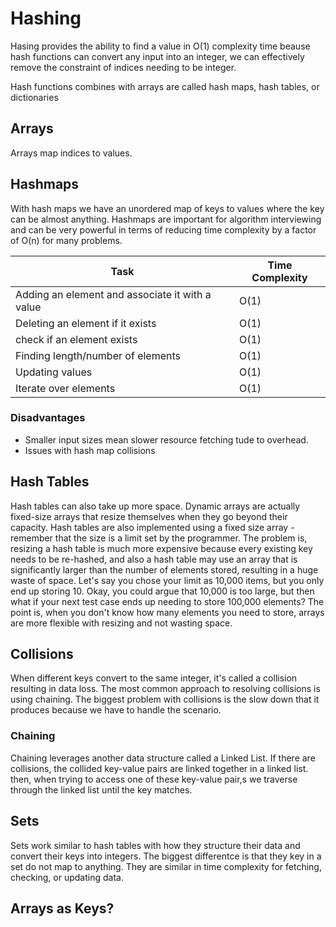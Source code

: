 # Hashing

Hasing provides the ability to find a value in O(1) complexity time beause hash functions can convert any input into an integer, we can effectively remove the constraint of indices needing to be integer.

Hash functions combines with arrays are called hash maps, hash tables, or dictionaries

## Arrays

Arrays map indices to values. 

## Hashmaps

With hash maps we have an unordered map of keys to values where the key can be almost anything. Hashmaps are important for algorithm interviewing and can be very powerful in terms of reducing time complexity by a factor of O(n) for many problems.

| Task | Time Complexity |
|------|-----------------|
| Adding an element and associate it with a value | O(1) |
| Deleting an element if it exists | O(1) |
| check if an element exists | O(1) |
| Finding length/number of elements | O(1) |
| Updating values | O(1) |
| Iterate over elements | O(1) |

### Disadvantages

- Smaller input sizes mean slower resource fetching tude to overhead. 
- Issues with hash map collisions

## Hash Tables

Hash tables can also take up more space. Dynamic arrays are actually fixed-size arrays that resize themselves when they go beyond their capacity. Hash tables are also implemented using a fixed size array - remember that the size is a limit set by the programmer. The problem is, resizing a hash table is much more expensive because every existing key needs to be re-hashed, and also a hash table may use an array that is significantly larger than the number of elements stored, resulting in a huge waste of space. Let's say you chose your limit as 10,000 items, but you only end up storing 10. Okay, you could argue that 10,000 is too large, but then what if your next test case ends up needing to store 100,000 elements? The point is, when you don't know how many elements you need to store, arrays are more flexible with resizing and not wasting space.

## Collisions

When different keys convert to the same integer, it's called a collision resulting in data loss. The most common approach to resolving collisions is using chaining. The biggest problem with collisions is the slow down that it produces because we have to handle the scenario.

### Chaining

Chaining leverages another data structure called a Linked List. If there are collisions, the collided key-value pairs are linked together in a linked list. then, when trying to access one of these key-value pair,s we traverse through the linked list until the key matches.

## Sets

Sets work similar to hash tables with how they structure their data and convert their keys into integers. The biggest differentce is that they key in a set do not map to anything. They are similar in time complexity for fetching, checking, or updating data.

## Arrays as Keys?

